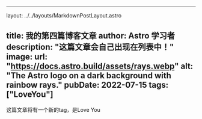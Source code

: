 
---
layout: ../../layouts/MarkdownPostLayout.astro

title: 我的第四篇博客文章
author: Astro 学习者
description: "这篇文章会自己出现在列表中！"
image:
    url: "https://docs.astro.build/assets/rays.webp"
    alt: "The Astro logo on a dark background with rainbow rays."
pubDate: 2022-07-15
tags: ["LoveYou"]
---
这篇文章将有一个新的tag，是Love You